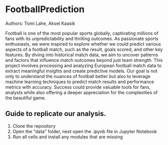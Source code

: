 # FootballPrediction
Authors: Tomi Lahe, Aksel Kaasik

Football is one of the most popular sports globally, captivating millions of fans with its unpredictability and thrilling outcomes. As passionate sports enthusiasts, we were inspired to explore whether we could predict various aspects of a football match, such as the result, goals scored, and other key features. By diving into historical match data, we aim to uncover patterns and factors that influence match outcomes beyond just team strength.
This project involves processing and analyzing European football match data to extract meaningful insights and create predictive models. Our goal is not only to understand the nuances of football better but also to leverage machine learning techniques to predict match results and performance metrics with accuracy. Success could provide valuable tools for fans, analysts while also offering a deeper appreciation for the complexities of the beautiful game.

## Guide to replicate our analysis.

1) Clone the repository
2) Open the "data" folder, next open the .ipynb file in Jupyter Notebook
3) Run all cells and install any modules that are missing
